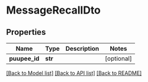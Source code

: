 # MessageRecallDto


## Properties
Name | Type | Description | Notes
------------ | ------------- | ------------- | -------------
**puupee_id** | **str** |  | [optional] 

[[Back to Model list]](../README.md#documentation-for-models) [[Back to API list]](../README.md#documentation-for-api-endpoints) [[Back to README]](../README.md)


